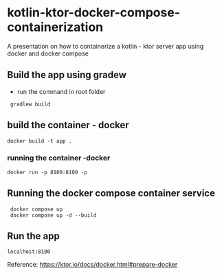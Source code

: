 # kotlin-ktor-docker-compose-containerization

A presentation on how to containerize a kotlin - ktor server app using docker and docker compose

## Build the app using gradew
- run the command in root folder

```
 gradlew build
```
 

 ## build the container - docker
 ```
docker build -t app .
 ```

### running the container -docker 
```
docker run -p 8100:8100 -p
```

## Running the docker compose container service
 
 ```
  docker compose up
  docker compose up -d --build
 ```
 
## Run the app

 ``` 
 localhost:8100 
 ```

 Reference: https://ktor.io/docs/docker.html#prepare-docker